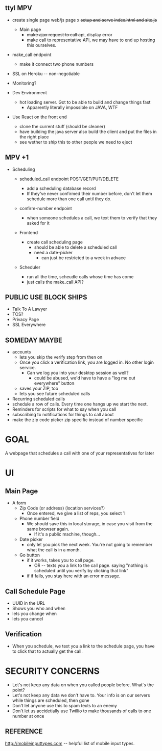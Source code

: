 ttyl MPV
--------
* create single page web/js page
    x ~~setup and serve index.html and site.js~~
    * Main page
        * ~~make ajax request to call api~~, display error
        * make call to representative API, we may have to end up hosting this ourselves. 

* make_call endpoint
    * make it connect two phone numbers

* SSL on Heroku -- non-negotiable
* Monitoring?

* Dev Environment
    * hot loading server. Got to be able to build and change things fast
        * Apparently literally impossible on JAVA, WTF

* Use React on the front end
    * clone the current stuff (should be cleaner)
    * have building the java server also build the client and put the files in the right place
    * see wether to ship this to other people we need to eject

MPV +1
------
* Scheduling
    * scheduled_call endpoint POST/GET/PUT/DELETE
        * add a scheduling database record
        * If they've never confirmed their number before, don't let them schedule more than one call until they do.

    * confirm-number endpoint
        * when someone schedules a call, we text them to verify that they asked for it

    * Frontend
        * create call scheduling page
            * should be able to delete a scheduled call
            * need a date-picker
                * can just be restricted to a week in advace

    * Scheduler
        * run all the time, scheudle calls whose time has come
        * just calls the make_call API?


PUBLIC USE BLOCK SHIPS
----------------------
* Talk To A Lawyer
* TOS?
* Privacy Page
* SSL Everywhere


SOMEDAY MAYBE
-------------
* accounts
    * lets you skip the verify step from then on
    * Once you click a verification link, you are logged in. No other login service.
        * Can we log you into your desktop session as well? 
            * could be abused, we'd have to have a "log me out everywhere" button
    * saves your ZIP, too
    * lets you see future scheduled calls
* Recurring scheduled calls
* schedule a row of calls. Every time one hangs up we start the next.
* Reminders for scripts for what to say when you call
* subscribing to notifications for things to call about
* make the zip code picker zip specific instead of number specific



GOAL
====
A webpage that schedules a call with one of your representatives for later





UI
==

Main Page
---------
* A form
    * Zip Code (or address) (location services?)
        * Once entered, we give a list of reps, you select 1
    * Phone number field
        * We should save this in local storage, in case you visit from the same browser again.
            * If it's a public machine, though...
    * Date picker
        * only let you pick the next week. You're not going to remember what the call is in a month.
    * Go button
        * if it works, takes you to call page.
            * OR -- texts you a link to the call page. saying "nothing is scheduled until you verify by clicking that link"
        * if if fails, you stay here with an error message.


Call Schedule Page
------------------
* UUID in the URL
* Shows you who and when
* lets you change when
* lets you cancel


Verification
------------
* When you schedule, we text you a link to the schedule page, you have to click that to actually get the call. 


SECURITY CONCERNS
=================
* Let's not keep any data on when you called people before. What's the point? 
* Let's not keep any data we don't have to. Your info is on our servers while things are scheduled, then gone
* Don't let anyone use this to spam texts to an enemy
* Don't let us accidetially use Twillio to make thousands of calls to one number at once




REFERENCE
---------
http://mobileinputtypes.com -- helpful list of mobile input types. 
